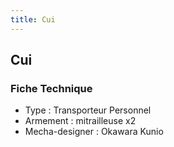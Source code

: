 ```yaml
---
title: Cui
---
```


Cui
---





### Fiche Technique


- Type : Transporteur Personnel   
- Armement : mitrailleuse x2  
- Mecha-designer : Okawara Kunio

